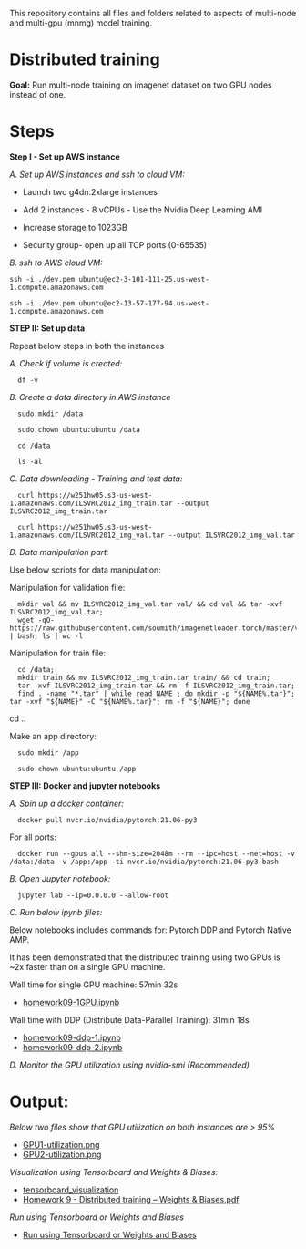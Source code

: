 
This repository contains all files and folders related to aspects of multi-node and multi-gpu (mnmg) model training.


# Distributed training

**Goal:**
Run multi-node training on imagenet dataset on two GPU nodes instead of one.

# Steps

**Step I - Set up AWS instance**

*A. Set up AWS instances and ssh to cloud VM:*

  - Launch two g4dn.2xlarge instances
  - Add 2 instances - 8 vCPUs - Use the Nvidia Deep Learning AMI

  - Increase storage to 1023GB
  - Security group- open up all TCP ports (0-65535)

*B. ssh to AWS cloud VM:*

    ssh -i ./dev.pem ubuntu@ec2-3-101-111-25.us-west-1.compute.amazonaws.com

    ssh -i ./dev.pem ubuntu@ec2-13-57-177-94.us-west-1.compute.amazonaws.com


**STEP II: Set up data**

Repeat below steps in both the instances

*A. Check if volume is created:*

      df -v

*B. Create a data directory in AWS instance*

      sudo mkdir /data

      sudo chown ubuntu:ubuntu /data

      cd /data

      ls -al

*C. Data downloading - Training and test data:*

      curl https://w251hw05.s3-us-west-1.amazonaws.com/ILSVRC2012_img_train.tar --output ILSVRC2012_img_train.tar

      curl https://w251hw05.s3-us-west-1.amazonaws.com/ILSVRC2012_img_val.tar --output ILSVRC2012_img_val.tar


*D. Data manipulation part:*

Use below scripts for data manipulation:

Manipulation for validation file:

      mkdir val && mv ILSVRC2012_img_val.tar val/ && cd val && tar -xvf ILSVRC2012_img_val.tar;
      wget -qO- https://raw.githubusercontent.com/soumith/imagenetloader.torch/master/valprep.sh | bash; ls | wc -l

Manipulation for train file:

      cd /data;
      mkdir train && mv ILSVRC2012_img_train.tar train/ && cd train;
      tar -xvf ILSVRC2012_img_train.tar && rm -f ILSVRC2012_img_train.tar;
      find . -name "*.tar" | while read NAME ; do mkdir -p "${NAME%.tar}"; tar -xvf "${NAME}" -C "${NAME%.tar}"; rm -f "${NAME}"; done

cd ..

Make an app directory:

      sudo mkdir /app

      sudo chown ubuntu:ubuntu /app

**STEP III: Docker and jupyter notebooks**

*A. Spin up a docker container:*

      docker pull nvcr.io/nvidia/pytorch:21.06-py3

For all ports:

      docker run --gpus all --shm-size=2048m --rm --ipc=host --net=host -v /data:/data -v /app:/app -ti nvcr.io/nvidia/pytorch:21.06-py3 bash

*B. Open Jupyter notebook:*

      jupyter lab --ip=0.0.0.0 --allow-root

*C. Run below ipynb files:*

Below notebooks includes commands for: Pytorch DDP and Pytorch Native AMP.

It has been demonstrated that the distributed training using two GPUs is ~2x faster than on a single GPU machine.

Wall time for single GPU machine: 57min 32s

  - [homework09-1GPU.ipynb](https://github.com/jkumariucb/w251-hw09/blob/main/homework09-1GPU.ipynb)

Wall time with DDP (Distribute Data-Parallel Training): 31min 18s

  - [homework09-ddp-1.ipynb](https://github.com/jkumariucb/w251-hw09/blob/main/homework09-ddp-1.ipynb)
  - [homework09-ddp-2.ipynb](https://github.com/jkumariucb/w251-hw09/blob/main/homework09-ddp-2.ipynb)


*D. Monitor the GPU utilization using nvidia-smi (Recommended)*

# Output:

*Below two files show that GPU utilization on both instances are > 95%*

  - [GPU1-utilization.png](https://github.com/jkumariucb/w251-hw09/blob/987b07045eda3f12324d42b188788adfa76f3df4/GPU1-utilization.png)
  - [GPU2-utilization.png](https://github.com/jkumariucb/w251-hw09/blob/main/GPU2-utilization.png)

*Visualization using Tensorboard and Weights & Biases:*

  - [tensorboard_visualization](https://github.com/jkumariucb/w251-hw09/blob/main/tensorboard_visualization.ipynb)
  - [Homework 9 - Distributed training – Weights & Biases.pdf](https://github.com/jkumariucb/w251-hw09/blob/main/Homework%209%20-%20Distributed%20training%20%E2%80%93%20Weights%20%26%20Biases.pdf)

*Run using Tensorboard or Weights and Biases*

  - [Run using Tensorboard or Weights and Biases](https://github.com/jkumariucb/w251-hw09/tree/main/run)
